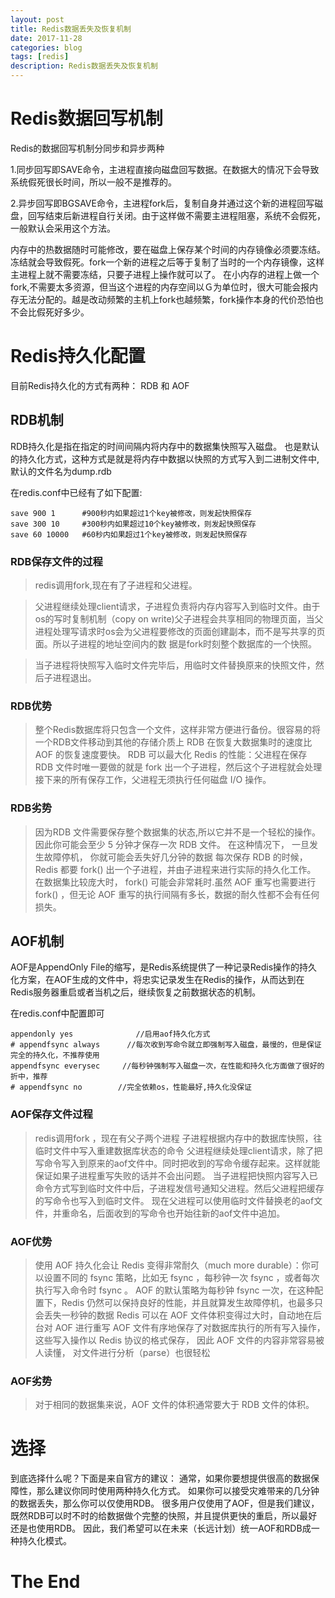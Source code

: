 ```yaml
---
layout: post
title: Redis数据丢失及恢复机制
date: 2017-11-28
categories: blog
tags: [redis]
description: Redis数据丢失及恢复机制
---
```

# Redis数据回写机制

Redis的数据回写机制分同步和异步两种

1.同步回写即SAVE命令，主进程直接向磁盘回写数据。在数据大的情况下会导致系统假死很长时间，所以一般不是推荐的。

2.异步回写即BGSAVE命令，主进程fork后，复制自身并通过这个新的进程回写磁盘，回写结束后新进程自行关闭。由于这样做不需要主进程阻塞，系统不会假死，一般默认会采用这个方法。

内存中的热数据随时可能修改，要在磁盘上保存某个时间的内存镜像必须要冻结。冻结就会导致假死。fork一个新的进程之后等于复制了当时的一个内存镜像，这样主进程上就不需要冻结，只要子进程上操作就可以了。
在小内存的进程上做一个fork,不需要太多资源，但当这个进程的内存空间以Ｇ为单位时，很大可能会报内存无法分配的。越是改动频繁的主机上fork也越频繁，fork操作本身的代价恐怕也不会比假死好多少。

# Redis持久化配置

目前Redis持久化的方式有两种： RDB 和 AOF

## RDB机制

RDB持久化是指在指定的时间间隔内将内存中的数据集快照写入磁盘。 也是默认的持久化方式，这种方式是就是将内存中数据以快照的方式写入到二进制文件中,默认的文件名为dump.rdb

在redis.conf中已经有了如下配置:

	save 900 1		#900秒内如果超过1个key被修改，则发起快照保存
	save 300 10		#300秒内如果超过10个key被修改，则发起快照保存
	save 60 10000	#60秒内如果超过1个key被修改，则发起快照保存

### RDB保存文件的过程

> redis调用fork,现在有了子进程和父进程。

> 父进程继续处理client请求，子进程负责将内存内容写入到临时文件。由于os的写时复制机制（copy on write)父子进程会共享相同的物理页面，当父进程处理写请求时os会为父进程要修改的页面创建副本，而不是写共享的页面。所以子进程的地址空间内的数 据是fork时刻整个数据库的一个快照。

> 当子进程将快照写入临时文件完毕后，用临时文件替换原来的快照文件，然后子进程退出。

### RDB优势

> 整个Redis数据库将只包含一个文件，这样非常方便进行备份。很容易的将一个RDB文件移动到其他的存储介质上
> RDB 在恢复大数据集时的速度比 AOF 的恢复速度要快。
> RDB 可以最大化 Redis 的性能：父进程在保存 RDB 文件时唯一要做的就是 fork 出一个子进程，然后这个子进程就会处理接下来的所有保存工作，父进程无须执行任何磁盘 I/O 操作。

### RDB劣势

> 因为RDB 文件需要保存整个数据集的状态,所以它并不是一个轻松的操作。 因此你可能会至少 5 分钟才保存一次 RDB 文件。 在这种情况下， 一旦发生故障停机， 你就可能会丢失好几分钟的数据
> 每次保存 RDB 的时候，Redis 都要 fork() 出一个子进程，并由子进程来进行实际的持久化工作。 在数据集比较庞大时， fork() 可能会非常耗时.虽然 AOF 重写也需要进行 fork() ，但无论 AOF 重写的执行间隔有多长，数据的耐久性都不会有任何损失。

## AOF机制

AOF是AppendOnly File的缩写，是Redis系统提供了一种记录Redis操作的持久化方案，在AOF生成的文件中，将忠实记录发生在Redis的操作，从而达到在Redis服务器重启或者当机之后，继续恢复之前数据状态的机制。

在redis.conf中配置即可

	appendonly yes              //启用aof持久化方式
	# appendfsync always      //每次收到写命令就立即强制写入磁盘，最慢的，但是保证完全的持久化，不推荐使用
	appendfsync everysec     //每秒钟强制写入磁盘一次，在性能和持久化方面做了很好的折中，推荐
	# appendfsync no    	//完全依赖os，性能最好,持久化没保证

		
### AOF保存文件过程
		
> redis调用fork ，现在有父子两个进程
> 子进程根据内存中的数据库快照，往临时文件中写入重建数据库状态的命令
> 父进程继续处理client请求，除了把写命令写入到原来的aof文件中。同时把收到的写命令缓存起来。这样就能保证如果子进程重写失败的话并不会出问题。
> 当子进程把快照内容写入已命令方式写到临时文件中后，子进程发信号通知父进程。然后父进程把缓存的写命令也写入到临时文件。
> 现在父进程可以使用临时文件替换老的aof文件，并重命名，后面收到的写命令也开始往新的aof文件中追加。
	
### AOF优势

> 使用 AOF 持久化会让 Redis 变得非常耐久（much more durable）：你可以设置不同的 fsync 策略，比如无 fsync ，每秒钟一次 fsync ，或者每次执行写入命令时 fsync 。 AOF 的默认策略为每秒钟 fsync 一次，在这种配置下，Redis 仍然可以保持良好的性能，并且就算发生故障停机，也最多只会丢失一秒钟的数据
> Redis 可以在 AOF 文件体积变得过大时，自动地在后台对 AOF 进行重写
> AOF 文件有序地保存了对数据库执行的所有写入操作， 这些写入操作以 Redis 协议的格式保存， 因此 AOF 文件的内容非常容易被人读懂， 对文件进行分析（parse）也很轻松

### AOF劣势

> 对于相同的数据集来说，AOF 文件的体积通常要大于 RDB 文件的体积。

# 选择
到底选择什么呢？下面是来自官方的建议：
通常，如果你要想提供很高的数据保障性，那么建议你同时使用两种持久化方式。
如果你可以接受灾难带来的几分钟的数据丢失，那么你可以仅使用RDB。
很多用户仅使用了AOF，但是我们建议，既然RDB可以时不时的给数据做个完整的快照，并且提供更快的重启，所以最好还是也使用RDB。
因此，我们希望可以在未来（长远计划）统一AOF和RDB成一种持久化模式。

# The End